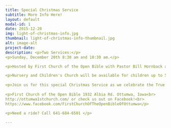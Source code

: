 ```yaml
---
title: Special Christmas Service
subtitle: More Info Here!
layout: default
modal-id: 1
date: 2015-12-20
img: light-of-christmas-info.jpg
thumbnail: light-of-christmas-info-thumbnail.jpg
alt: image-alt
project-date: 
description: <p>Two Services:</p>
<p>Sunday, December 20th 8:30 am and 10:30 am.</p>

<p>Hosted by First Church of the Open Bible with Pastor Bill Hornback and Marketplace Worship.</p>

<p>Nursery and Children's Church will be available for children up to 5th Grade.</p>
 
<p>Join us for this special Christmas Service as we celebrate the True Light of Christmas! Everyone is welcome to join us!</p>
 
<p>First Church of the Open Bible 1932 Albia Rd. Ottumwa, Iowa<br>
http://ottumwa1stchurch.com/ or check us out on Facebook!<br>
https://www.facebook.com/FirstChurchOfTheOpenBibleOfOttumwa</p>
 
<p>Need a ride? Call 641-684-6501 </p>

---
```

